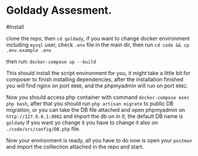 # Goldady Assesment.

#Install

clone the repo, then `cd goldady`, if you want to change docker environment including `mysql` user, check `.env` file in the main dir, then run
`cd code && cp .env.example .env`

then run:
`docker-compose up --build`

This should install the script environment for you, it might take a little bit for composer to finish installing dependencies, after the installation finished you will find nginx on port `8080`, and the phpmyadmin will run on port `8082`.

Now you should access php container with command `docker-compose exec php bash`, after that you should run `php artisan migrate` to public DB migration, or you can take the DB file attached and open phpmyadmin on `http://127.0.0.1:8082` and import the db on in it, the default DB name is `goldady` if you want yo change it you have to change it also on `./code/src/config/DB.php` file.

Now your environment is ready, all you have to do now is open your `postman` and import the colllection attached in the repo and start. 
